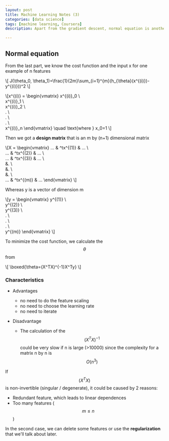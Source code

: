 ```yaml
---
layout: post
title: Machine Learning Notes (3)
categories: [data science]
tags: [machine learning, Coursera]
description: Apart from the gradient descent, normal equation is another method to find the minimum J analytically.

---
```


## Normal equation
From the last part, we know the cost function and the input x for one example of n features 

\\[ J(\theta_0, \theta_1)=\frac{1}{2m}\sum\_{i=1}^{m}(h_{\theta}(x^{(i)})-y^{(i)}))^2 \\]

\\[x^{(i)} =  \begin{vmatrix}
x^{(i)}_0 \\\
x^{(i)}_1 \\\
x^{(i)}_2 \\\
. \\\
. \\\
. \\\
x^{(i)}_n
\end{vmatrix} \quad \text{where } x_0=1 \\]

Then we got a **design matrix** that is an m by (n+1) dimensional matrix

\\[X =  \begin{vmatrix}
... & ^tx^{(1)} & ... \\\
... & ^tx^{(2)} & ... \\\
... & ^tx^{(3)} & ... \\\
&. \\\
&. \\\
&. \\\
... & ^tx^{(m)} & ... 
\end{vmatrix} \\]

Whereas y is a vector of dimension m

\\[y =  \begin{vmatrix}
y^{(1)} \\\
y^{(2)} \\\
y^{(3)} \\\
. \\\
. \\\
. \\\
y^{(m)}
\end{vmatrix} \\]

To minimize the cost function, we calculate the $$\theta$$ from

\\[
\boxed{\theta=(X^TX)^{-1}X^Ty}
\\]

### Characteristics
- Advantages
  - no need to do the feature scaling
  - no need to choose the learning rate
  - no need to iterate

- Disadvantage
  - The calculation of the $$ (X^TX)^{-1} $$ could be very slow if n is large (>10000) since the complexity for a matrix n by n is $$ O(n^3) $$

If $$ (X^TX) $$ is non-invertible (singular / degenerate), it could be caused by 2 reasons:

- Redundant feature, which leads to linear dependences
- Too many features ($$m \leq n$$)

In the second case, we can delete some features or use the **regularization** that we'll talk about later.
